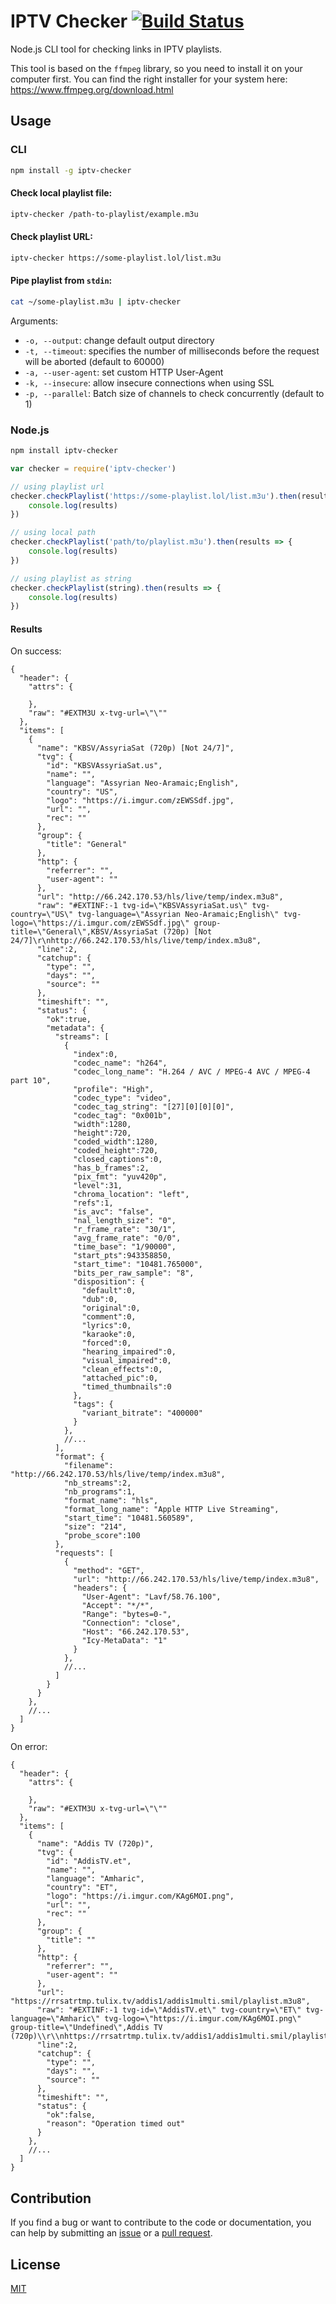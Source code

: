 # IPTV Checker [![Build Status](https://app.travis-ci.com/freearhey/iptv-checker.svg?branch=master)](https://app.travis-ci.com/freearhey/iptv-checker)

Node.js CLI tool for checking links in IPTV playlists.

This tool is based on the `ffmpeg` library, so you need to install it on your computer first. You can find the right installer for your system here: https://www.ffmpeg.org/download.html

## Usage

### CLI

```sh
npm install -g iptv-checker
```

#### Check local playlist file:

```sh
iptv-checker /path-to-playlist/example.m3u
```

#### Check playlist URL:

```sh
iptv-checker https://some-playlist.lol/list.m3u
```

#### Pipe playlist from `stdin`:

```sh
cat ~/some-playlist.m3u | iptv-checker
```

Arguments:

- `-o, --output`: change default output directory
- `-t, --timeout`: specifies the number of milliseconds before the request will be aborted (default to 60000)
- `-a, --user-agent`: set custom HTTP User-Agent
- `-k, --insecure`: allow insecure connections when using SSL
- `-p, --parallel`: Batch size of channels to check concurrently (default to 1)

### Node.js

```sh
npm install iptv-checker
```

```js
var checker = require('iptv-checker')

// using playlist url
checker.checkPlaylist('https://some-playlist.lol/list.m3u').then(results => {
	console.log(results)
})

// using local path
checker.checkPlaylist('path/to/playlist.m3u').then(results => {
	console.log(results)
})

// using playlist as string
checker.checkPlaylist(string).then(results => {
	console.log(results)
})
```

#### Results

On success:

```jsonc
{
  "header": {
    "attrs": {
      
    },
    "raw": "#EXTM3U x-tvg-url=\"\""
  },
  "items": [
    {
      "name": "KBSV/AssyriaSat (720p) [Not 24/7]",
      "tvg": {
        "id": "KBSVAssyriaSat.us",
        "name": "",
        "language": "Assyrian Neo-Aramaic;English",
        "country": "US",
        "logo": "https://i.imgur.com/zEWSSdf.jpg",
        "url": "",
        "rec": ""
      },
      "group": {
        "title": "General"
      },
      "http": {
        "referrer": "",
        "user-agent": ""
      },
      "url": "http://66.242.170.53/hls/live/temp/index.m3u8",
      "raw": "#EXTINF:-1 tvg-id=\"KBSVAssyriaSat.us\" tvg-country=\"US\" tvg-language=\"Assyrian Neo-Aramaic;English\" tvg-logo=\"https://i.imgur.com/zEWSSdf.jpg\" group-title=\"General\",KBSV/AssyriaSat (720p) [Not 24/7]\r\nhttp://66.242.170.53/hls/live/temp/index.m3u8",
      "line":2,
      "catchup": {
        "type": "",
        "days": "",
        "source": ""
      },
      "timeshift": "",
      "status": {
        "ok":true,
        "metadata": {
          "streams": [
            {
              "index":0,
              "codec_name": "h264",
              "codec_long_name": "H.264 / AVC / MPEG-4 AVC / MPEG-4 part 10",
              "profile": "High",
              "codec_type": "video",
              "codec_tag_string": "[27][0][0][0]",
              "codec_tag": "0x001b",
              "width":1280,
              "height":720,
              "coded_width":1280,
              "coded_height":720,
              "closed_captions":0,
              "has_b_frames":2,
              "pix_fmt": "yuv420p",
              "level":31,
              "chroma_location": "left",
              "refs":1,
              "is_avc": "false",
              "nal_length_size": "0",
              "r_frame_rate": "30/1",
              "avg_frame_rate": "0/0",
              "time_base": "1/90000",
              "start_pts":943358850,
              "start_time": "10481.765000",
              "bits_per_raw_sample": "8",
              "disposition": {
                "default":0,
                "dub":0,
                "original":0,
                "comment":0,
                "lyrics":0,
                "karaoke":0,
                "forced":0,
                "hearing_impaired":0,
                "visual_impaired":0,
                "clean_effects":0,
                "attached_pic":0,
                "timed_thumbnails":0
              },
              "tags": {
                "variant_bitrate": "400000"
              }
            },
            //...
          ],
          "format": {
            "filename": "http://66.242.170.53/hls/live/temp/index.m3u8",
            "nb_streams":2,
            "nb_programs":1,
            "format_name": "hls",
            "format_long_name": "Apple HTTP Live Streaming",
            "start_time": "10481.560589",
            "size": "214",
            "probe_score":100
          },
          "requests": [
            {
              "method": "GET",
              "url": "http://66.242.170.53/hls/live/temp/index.m3u8",
              "headers": {
                "User-Agent": "Lavf/58.76.100",
                "Accept": "*/*",
                "Range": "bytes=0-",
                "Connection": "close",
                "Host": "66.242.170.53",
                "Icy-MetaData": "1"
              }
            },
            //...
          ]
        }
      }
    },
    //...
  ]
}
```

On error:

```jsonc
{
  "header": {
    "attrs": {
      
    },
    "raw": "#EXTM3U x-tvg-url=\"\""
  },
  "items": [
    {
      "name": "Addis TV (720p)",
      "tvg": {
        "id": "AddisTV.et",
        "name": "",
        "language": "Amharic",
        "country": "ET",
        "logo": "https://i.imgur.com/KAg6MOI.png",
        "url": "",
        "rec": ""
      },
      "group": {
        "title": ""
      },
      "http": {
        "referrer": "",
        "user-agent": ""
      },
      "url": "https://rrsatrtmp.tulix.tv/addis1/addis1multi.smil/playlist.m3u8",
      "raw": "#EXTINF:-1 tvg-id=\"AddisTV.et\" tvg-country=\"ET\" tvg-language=\"Amharic\" tvg-logo=\"https://i.imgur.com/KAg6MOI.png\" group-title=\"Undefined\",Addis TV (720p)\\r\\nhttps://rrsatrtmp.tulix.tv/addis1/addis1multi.smil/playlist.m3u8",
      "line":2,
      "catchup": {
        "type": "",
        "days": "",
        "source": ""
      },
      "timeshift": "",
      "status": {
        "ok":false,
        "reason": "Operation timed out"
      }
    },
    //...
  ]
}
```

## Contribution

If you find a bug or want to contribute to the code or documentation, you can help by submitting an [issue](https://github.com/freearhey/iptv-checker/issues) or a [pull request](https://github.com/freearhey/iptv-checker/pulls).

## License

[MIT](http://opensource.org/licenses/MIT)
